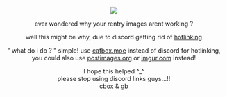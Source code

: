 <p align="center">
  
<img src="https://files.catbox.moe/26su6v.png"/>

</p>

<div align="center">
  
ever wondered why your rentry images arent working ?   

well this might be why, due to discord getting rid of [hotlinking](https://simple.wikipedia.org/wiki/Hotlinking)

 " what do i do ? " simple!
use [catbox.moe](https://catbox.moe/) instead of discord for hotlinking,
<br>
you could also use [postimages.org](https://postimages.org/) or [imgur.com](https://imgur.com/) instead!

 I hope this helped ^_^ 
<br>
please stop using discord links guys...!!
<br>
[cbox](https://my.cbox.ws/akito) & [gb](https://shinonome.123guestbook.com/)
</div>
